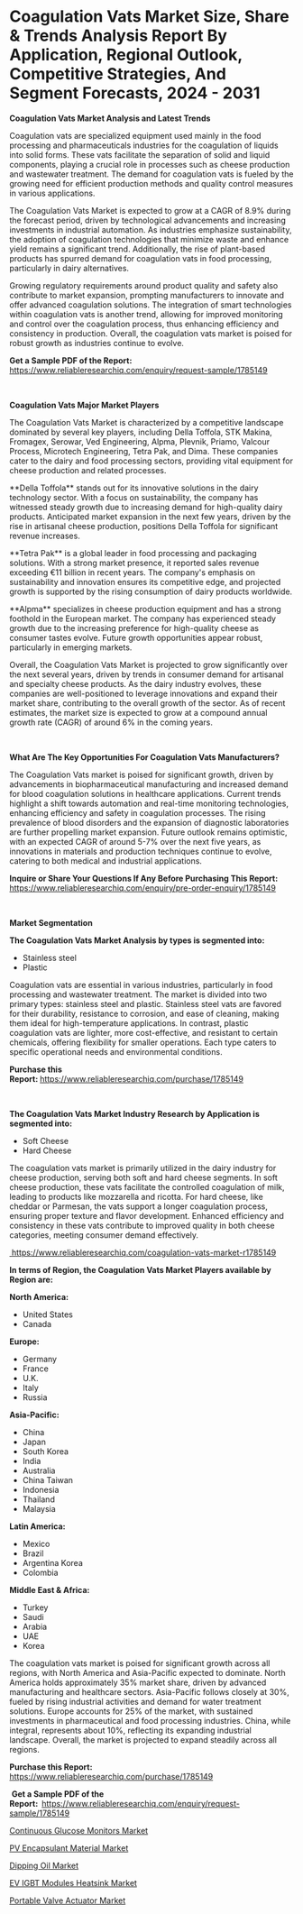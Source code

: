 <p><h1>Coagulation Vats Market Size, Share & Trends Analysis Report By Application, Regional Outlook, Competitive Strategies, And Segment Forecasts, 2024 - 2031</h1></p><p><strong>Coagulation Vats Market Analysis and Latest Trends</strong></p>
<p><p>Coagulation vats are specialized equipment used mainly in the food processing and pharmaceuticals industries for the coagulation of liquids into solid forms. These vats facilitate the separation of solid and liquid components, playing a crucial role in processes such as cheese production and wastewater treatment. The demand for coagulation vats is fueled by the growing need for efficient production methods and quality control measures in various applications.</p><p>The Coagulation Vats Market is expected to grow at a CAGR of 8.9% during the forecast period, driven by technological advancements and increasing investments in industrial automation. As industries emphasize sustainability, the adoption of coagulation technologies that minimize waste and enhance yield remains a significant trend. Additionally, the rise of plant-based products has spurred demand for coagulation vats in food processing, particularly in dairy alternatives.</p><p>Growing regulatory requirements around product quality and safety also contribute to market expansion, prompting manufacturers to innovate and offer advanced coagulation solutions. The integration of smart technologies within coagulation vats is another trend, allowing for improved monitoring and control over the coagulation process, thus enhancing efficiency and consistency in production. Overall, the coagulation vats market is poised for robust growth as industries continue to evolve.</p></p>
<p><strong>Get a Sample PDF of the Report:&nbsp;</strong> <a href="https://www.reliableresearchiq.com/enquiry/request-sample/1785149?utm_campaign=1121&utm_medium=2&utm_source=Github&utm_content=ia&utm_term=08102024&utm_id=coagulation-vats">https://www.reliableresearchiq.com/enquiry/request-sample/1785149</a></p>
<p>&nbsp;</p>
<p><strong>Coagulation Vats Major Market Players</strong></p>
<p><p>The Coagulation Vats Market is characterized by a competitive landscape dominated by several key players, including Della Toffola, STK Makina, Fromagex, Serowar, Ved Engineering, Alpma, Plevnik, Priamo, Valcour Process, Microtech Engineering, Tetra Pak, and Dima. These companies cater to the dairy and food processing sectors, providing vital equipment for cheese production and related processes.</p><p>**Della Toffola** stands out for its innovative solutions in the dairy technology sector. With a focus on sustainability, the company has witnessed steady growth due to increasing demand for high-quality dairy products. Anticipated market expansion in the next few years, driven by the rise in artisanal cheese production, positions Della Toffola for significant revenue increases.</p><p>**Tetra Pak** is a global leader in food processing and packaging solutions. With a strong market presence, it reported sales revenue exceeding €11 billion in recent years. The company's emphasis on sustainability and innovation ensures its competitive edge, and projected growth is supported by the rising consumption of dairy products worldwide.</p><p>**Alpma** specializes in cheese production equipment and has a strong foothold in the European market. The company has experienced steady growth due to the increasing preference for high-quality cheese as consumer tastes evolve. Future growth opportunities appear robust, particularly in emerging markets.</p><p>Overall, the Coagulation Vats Market is projected to grow significantly over the next several years, driven by trends in consumer demand for artisanal and specialty cheese products. As the dairy industry evolves, these companies are well-positioned to leverage innovations and expand their market share, contributing to the overall growth of the sector. As of recent estimates, the market size is expected to grow at a compound annual growth rate (CAGR) of around 6% in the coming years.</p></p>
<p>&nbsp;</p>
<p><strong>What Are The Key Opportunities For Coagulation Vats Manufacturers?</strong></p>
<p><p>The Coagulation Vats market is poised for significant growth, driven by advancements in biopharmaceutical manufacturing and increased demand for blood coagulation solutions in healthcare applications. Current trends highlight a shift towards automation and real-time monitoring technologies, enhancing efficiency and safety in coagulation processes. The rising prevalence of blood disorders and the expansion of diagnostic laboratories are further propelling market expansion. Future outlook remains optimistic, with an expected CAGR of around 5-7% over the next five years, as innovations in materials and production techniques continue to evolve, catering to both medical and industrial applications.</p></p>
<p><strong>Inquire or Share Your Questions If Any Before Purchasing This Report:</strong> <a href="https://www.reliableresearchiq.com/enquiry/pre-order-enquiry/1785149?utm_campaign=1121&utm_medium=2&utm_source=Github&utm_content=ia&utm_term=08102024&utm_id=coagulation-vats">https://www.reliableresearchiq.com/enquiry/pre-order-enquiry/1785149</a></p>
<p>&nbsp;</p>
<p><strong>Market Segmentation</strong></p>
<p><strong>The Coagulation Vats Market Analysis by types is segmented into:</strong></p>
<p><ul><li>Stainless steel</li><li>Plastic</li></ul></p>
<p><p>Coagulation vats are essential in various industries, particularly in food processing and wastewater treatment. The market is divided into two primary types: stainless steel and plastic. Stainless steel vats are favored for their durability, resistance to corrosion, and ease of cleaning, making them ideal for high-temperature applications. In contrast, plastic coagulation vats are lighter, more cost-effective, and resistant to certain chemicals, offering flexibility for smaller operations. Each type caters to specific operational needs and environmental conditions.</p></p>
<p><strong>Purchase this Report:&nbsp;</strong><a href="https://www.reliableresearchiq.com/purchase/1785149?utm_campaign=1121&utm_medium=2&utm_source=Github&utm_content=ia&utm_term=08102024&utm_id=coagulation-vats">https://www.reliableresearchiq.com/purchase/1785149</a></p>
<p>&nbsp;</p>
<p><strong>The Coagulation Vats Market Industry Research by Application is segmented into:</strong></p>
<p><ul><li>Soft Cheese</li><li>Hard Cheese</li></ul></p>
<p><p>The coagulation vats market is primarily utilized in the dairy industry for cheese production, serving both soft and hard cheese segments. In soft cheese production, these vats facilitate the controlled coagulation of milk, leading to products like mozzarella and ricotta. For hard cheese, like cheddar or Parmesan, the vats support a longer coagulation process, ensuring proper texture and flavor development. Enhanced efficiency and consistency in these vats contribute to improved quality in both cheese categories, meeting consumer demand effectively.</p></p>
<p><a href="https://www.reliableresearchiq.com/coagulation-vats-market-r1785149?utm_campaign=1121&utm_medium=2&utm_source=Github&utm_content=ia&utm_term=08102024&utm_id=coagulation-vats">&nbsp;https://www.reliableresearchiq.com/coagulation-vats-market-r1785149</a></p>
<p><strong>In terms of Region, the Coagulation Vats Market Players available by Region are:</strong></p>
<p>
    <p> <strong> North America: </strong>
        <ul>
            <li>United States</li>
            <li>Canada</li>
        </ul>
        </p> 
    <p> <strong> Europe: </strong>
        <ul>
            <li>Germany</li>
            <li>France</li>
            <li>U.K.</li>
            <li>Italy</li>
            <li>Russia</li>
        </ul>
        </p> 
    <p> <strong> Asia-Pacific: </strong>
        <ul>
            <li>China</li>
            <li>Japan</li>
            <li>South Korea</li>
            <li>India</li>
            <li>Australia</li>
            <li>China Taiwan</li>
            <li>Indonesia</li>
            <li>Thailand</li>
            <li>Malaysia</li>
        </ul>
        </p> 
    <p> <strong> Latin America: </strong>
        <ul>
            <li>Mexico</li>
            <li>Brazil</li>
            <li>Argentina Korea</li>
            <li>Colombia</li>
        </ul>
        </p> 
    <p> <strong> Middle East & Africa: </strong>
        <ul>
            <li>Turkey</li>
            <li>Saudi</li>
            <li>Arabia</li>
            <li>UAE</li>
            <li>Korea</li>
        </ul>
    </p>
    </p>
<p><p>The coagulation vats market is poised for significant growth across all regions, with North America and Asia-Pacific expected to dominate. North America holds approximately 35% market share, driven by advanced manufacturing and healthcare sectors. Asia-Pacific follows closely at 30%, fueled by rising industrial activities and demand for water treatment solutions. Europe accounts for 25% of the market, with sustained investments in pharmaceutical and food processing industries. China, while integral, represents about 10%, reflecting its expanding industrial landscape. Overall, the market is projected to expand steadily across all regions.</p></p>
<p><strong>Purchase this Report: </strong><a href="https://www.reliableresearchiq.com/purchase/1785149?utm_campaign=1121&utm_medium=2&utm_source=Github&utm_content=ia&utm_term=08102024&utm_id=coagulation-vats">https://www.reliableresearchiq.com/purchase/1785149</a></p>
<p>&nbsp;<strong>Get a Sample PDF of the Report:&nbsp;&nbsp;</strong><a href="https://www.reliableresearchiq.com/enquiry/request-sample/1785149?utm_campaign=1121&utm_medium=2&utm_source=Github&utm_content=ia&utm_term=08102024&utm_id=coagulation-vats">https://www.reliableresearchiq.com/enquiry/request-sample/1785149</a></p>
<p><strong></strong></p>
<p><p><a href="https://www.linkedin.com/pulse/global-continuous-glucose-monitors-market-pulse-trends-cq6wc?utm_campaign=1121&utm_medium=2&utm_source=Github&utm_content=ia&utm_term=08102024&utm_id=coagulation-vats">Continuous Glucose Monitors Market</a></p><p><a href="https://github.com/cedricrevscu/Market-Research-Report-List-1/blob/main/pv-encapsulant-material-market.md?utm_campaign=1121&utm_medium=2&utm_source=Github&utm_content=ia&utm_term=08102024&utm_id=coagulation-vats">PV Encapsulant Material Market</a></p><p><a href="https://issuu.com/reportprime-2/docs/dipping-oil-market-size-2030.pptx_69f76ae3badd66?utm_campaign=1121&utm_medium=2&utm_source=Github&utm_content=ia&utm_term=08102024&utm_id=coagulation-vats">Dipping Oil Market</a></p><p><a href="https://github.com/Alanbrewer218/Market-Research-Report-List-1/blob/main/ev-igbt-modules-heatsink-market.md?utm_campaign=1121&utm_medium=2&utm_source=Github&utm_content=ia&utm_term=08102024&utm_id=coagulation-vats">EV IGBT Modules Heatsink Market</a></p><p><a href="https://www.linkedin.com/pulse/portable-valve-actuator-mosaic-piecing-together-global-market-p8wgf?utm_campaign=1121&utm_medium=2&utm_source=Github&utm_content=ia&utm_term=08102024&utm_id=coagulation-vats">Portable Valve Actuator Market</a></p></p>